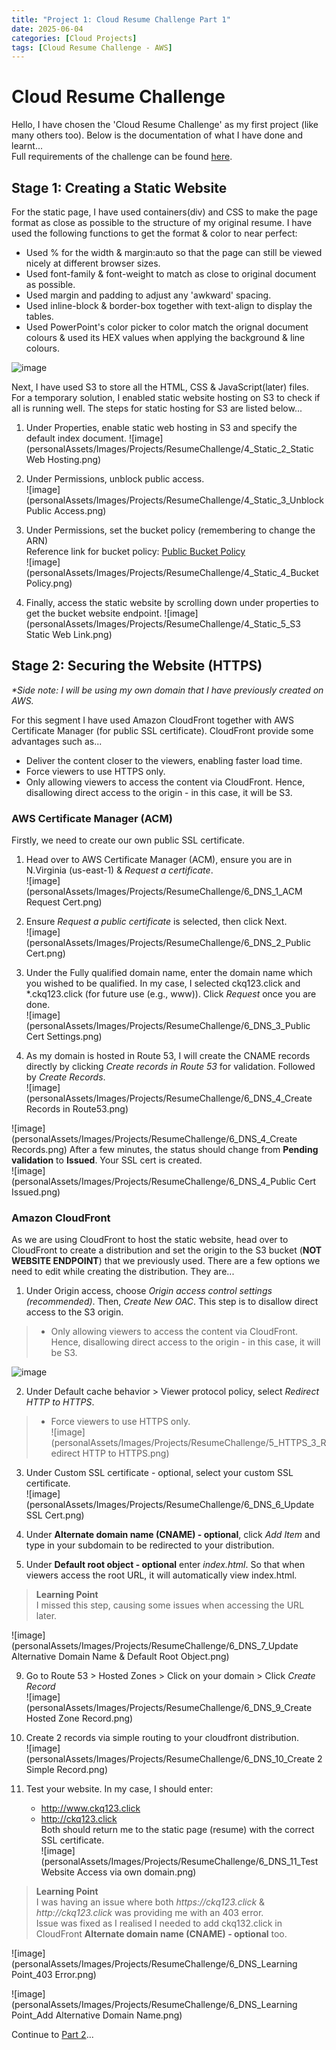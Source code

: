 ```yaml
---
title: "Project 1: Cloud Resume Challenge Part 1"
date: 2025-06-04
categories: [Cloud Projects]
tags: [Cloud Resume Challenge - AWS]
---
```


# Cloud Resume Challenge  
Hello, I have chosen the 'Cloud Resume Challenge' as my first project (like many others too). Below is the documentation of what I have done and learnt...  
Full requirements of the challenge can be found [here](https://cloudresumechallenge.dev/docs/the-challenge/aws/).
  
  
## Stage 1: Creating a Static Website
For the static page, I have used containers(div) and CSS to make the page format as close as possible to the structure of my original resume. I have used the following functions to get the format & color to near perfect:
- Used % for the width & margin:auto so that the page can still be viewed nicely at different browser sizes.
- Used font-family & font-weight to match as close to original document as possible.
- Used margin and padding to adjust any 'awkward' spacing.
- Used inline-block & border-box together with text-align to display the tables.
- Used PowerPoint's color picker to color match the orignal document colours & used its HEX values when applying the background & line colours.
  
![image](personalAssets/Images/Projects/ResumeChallenge/3_CSS.png)
  
  
Next, I have used S3 to store all the HTML, CSS & JavaScript(later) files.  
For a temporary solution, I enabled static website hosting on S3 to check if all is running well. The steps for static hosting for S3 are listed below...
  
1. Under Properties, enable static web hosting in S3 and specify the default index document. 
![image](personalAssets/Images/Projects/ResumeChallenge/4_Static_2_Static Web Hosting.png)
  
2. Under Permissions, unblock public access.  
![image](personalAssets/Images/Projects/ResumeChallenge/4_Static_3_Unblock Public Access.png)  
  
3. Under Permissions, set the bucket policy (remembering to change the ARN)  
   Reference link for bucket policy: [Public Bucket Policy](https://docs.aws.amazon.com/AmazonS3/latest/userguide/HostingWebsiteOnS3Setup.html#step4-add-bucket-policy-make-content-public)  
![image](personalAssets/Images/Projects/ResumeChallenge/4_Static_4_Bucket Policy.png)   
  
4. Finally, access the static website by scrolling down under properties to get the bucket website endpoint.
![image](personalAssets/Images/Projects/ResumeChallenge/4_Static_5_S3 Static Web Link.png) 


## Stage 2: Securing the Website (HTTPS)  
_*Side note: I will be using my own domain that I have previously created on AWS._  
  
For this segment I have used Amazon CloudFront together with AWS Certificate Manager (for public SSL certificate). CloudFront provide some advantages such as...  
+ Deliver the content closer to the viewers, enabling faster load time.
+ Force viewers to use HTTPS only.
+ Only allowing viewers to access the content via CloudFront. Hence, disallowing direct access to the origin - in this case, it will be S3.
  
  
### AWS Certificate Manager (ACM) 
Firstly, we need to create our own public SSL certificate.   
  
1. Head over to AWS Certificate Manager (ACM), ensure you are in N.Virginia (us-east-1) & _Request a certificate_.  
![image](personalAssets/Images/Projects/ResumeChallenge/6_DNS_1_ACM Request Cert.png)
  
2. Ensure _Request a public certificate_ is selected, then click Next.  
![image](personalAssets/Images/Projects/ResumeChallenge/6_DNS_2_Public Cert.png)
  
3. Under the Fully qualified domain name, enter the domain name which you wished to be qualified. In my case, I selected ckq123.click and *.ckq123.click (for future use (e.g., www)). Click _Request_ once you are done.   
![image](personalAssets/Images/Projects/ResumeChallenge/6_DNS_3_Public Cert Settings.png)

4. As my domain is hosted in Route 53, I will create the CNAME records directly by clicking _Create records in Route 53_ for validation. Followed by _Create Records_.  
![image](personalAssets/Images/Projects/ResumeChallenge/6_DNS_4_Create Records in Route53.png)
    
![image](personalAssets/Images/Projects/ResumeChallenge/6_DNS_4_Create Records.png) 
After a few minutes, the status should change from **Pending validation** to **Issued**. Your SSL cert is created.  
![image](personalAssets/Images/Projects/ResumeChallenge/6_DNS_4_Public Cert Issued.png)
  
  
### Amazon CloudFront  
As we are using CloudFront to host the static website, head over to CloudFront to create a distribution and set the origin to the S3 bucket (**NOT WEBSITE ENDPOINT**) that we previously used. There are a few options we need to edit while creating the distribution. They are...  
1. Under Origin access, choose _Origin access control settings (recommended)_. Then, _Create New OAC_. This step is to disallow direct access to the S3 origin.  
>+ Only allowing viewers to access the content via CloudFront. Hence, disallowing direct access to the origin - in this case, it will be S3.  

![image](personalAssets/Images/Projects/ResumeChallenge/5_HTTPS_2_OAC.png)
  
2. Under Default cache behavior > Viewer protocol policy, select _Redirect HTTP to HTTPS_.  
>+ Force viewers to use HTTPS only.  
![image](personalAssets/Images/Projects/ResumeChallenge/5_HTTPS_3_Redirect HTTP to HTTPS.png)
   
3. Under Custom SSL certificate - optional, select your custom SSL certificate.  
![image](personalAssets/Images/Projects/ResumeChallenge/6_DNS_6_Update SSL Cert.png)
  
4. Under **Alternate domain name (CNAME) - optional**, click _Add Item_ and type in your subdomain to be redirected to your distribution.  
5. Under **Default root object - optional** enter _index.html_. So that when viewers access the root URL, it will automatically view index.html.
>**Learning Point**  
I missed this step, causing some issues when accessing the URL later.
  
![image](personalAssets/Images/Projects/ResumeChallenge/6_DNS_7_Update Alternative Domain Name & Default Root Object.png)
  
9. Go to Route 53 > Hosted Zones > Click on your domain > Click _Create Record_  
![image](personalAssets/Images/Projects/ResumeChallenge/6_DNS_9_Create Hosted Zone Record.png)
  
10. Create 2 records via simple routing to your cloudfront distribution.  
![image](personalAssets/Images/Projects/ResumeChallenge/6_DNS_10_Create 2 Simple Record.png)
  
11. Test your website. In my case, I should enter:  
    - http://www.ckq123.click
    - http://ckq123.click  
    Both should return me to the static page (resume) with the correct SSL certificate.  
![image](personalAssets/Images/Projects/ResumeChallenge/6_DNS_11_Test Website Access via own domain.png)
  
>**Learning Point**  
I was having an issue where both _https://ckq123.click_ & _http://ckq123.click_ was providing me with an 403 error.  
Issue was fixed as I realised I needed to add ckq132.click in CloudFront **Alternate domain name (CNAME) - optional** too.  

![image](personalAssets/Images/Projects/ResumeChallenge/6_DNS_Learning Point_403 Error.png)
  
![image](personalAssets/Images/Projects/ResumeChallenge/6_DNS_Learning Point_Add Alternative Domain Name.png)
  
  
Continue to [Part 2](https://c-kq.github.io/posts/CloudResumeChallenge-Part2/)...


<!--
4. Leave the rest as default values, scroll down and click _Create Distribution_.  
5. Copy the S3 bucket policy, and return to the S3 bucket where your website is hosted.  
![image](personalAssets/Images/Projects/ResumeChallenge/5_HTTPS_6_Copy Bucket Policy.png)
  
6. Go to Permissions > Bucket Policy and click _Edit_  
![image](personalAssets/Images/Projects/ResumeChallenge/5_HTTPS_7_Edit Bucket Policy.png)
  
7. Replace the current policy with the copied policy. Then click _Save Changes_.  
![image](personalAssets/Images/Projects/ResumeChallenge/5_HTTPS_8_Replace Policy.png)
  
8. Test if you are able access directly to S3 Origin. It should fail.  
![image](personalAssets/Images/Projects/ResumeChallenge/5_HTTPS_9_Check S3 Origin Direct Access.png)
  
9. For security hygiene purposes, go back to the S3 bucket, and revert back step 2 & 3 under [Static Website](#4-static-website) as we do not need the public access anymore.  
![image](personalAssets/Images/Projects/ResumeChallenge/5_HTTPS_10_Revert Block Public Access.png)
  
![image](personalAssets/Images/Projects/ResumeChallenge/5_HTTPS_10_Revert Static Web Hosting.png)
  
10. Lastly, access the static webpage by going to the CloudFront Distribution > General > Under Details, copy the Distribution domain name.
![image](personalAssets/Images/Projects/ResumeChallenge/5_HTTPS_11_CloudFront Distribution Link.png)
  
12. Enter the URL you copied, change to _http_ & add '_/index.html_' to the back.
    In this instance, it is: http://dgiybnjyd4or4.cloudfront.net/index.html.  
    Check that it should redirect you back to HTTPS. Check the cert if it is valid.  
![image](personalAssets/Images/Projects/ResumeChallenge/5_HTTPS_12_Static Page via CloudFront.png)
-->
